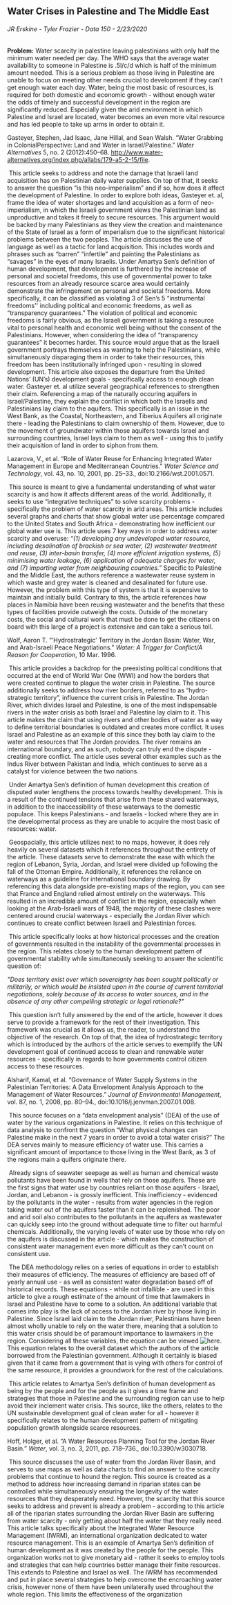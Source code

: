 ## Water Crises in Palestine and The Middle East

###### JR Erskine - Tyler Frazier - Data 150 - 2/23/2020

**Problem:** Water scarcity in palestine leaving palestinians with only half the minimum water needed per day. The WHO says that the average water availability to someone in Palestine is .5l/c/d which is half of the minimum amount needed. This is a serious problem as those living in Palestine are unable to focus on meeting other needs crucial to development if they can’t get enough water each day. Water, being the most basic of resources, is required for both domestic and economic growth - without enough water the odds of timely and successful development in the region are significantly reduced. Especially given the arid environment in which Palestine and Israel are located, water becomes an even more vital resource and has led people to take up arms in order to obtain it. 

Gasteyer, Stephen, Jad Isaac, Jane Hillal, and Sean Walsh. “Water Grabbing in ColonialPerspective: Land and Water in Israel/Palestine.” *Water Alternatives* 5, no. 2 (2012):450–68. http://www.water-alternatives.org/index.php/allabs/179-a5-2-15/file.

​		This article seeks to address and note the damage that Israeli land acquisition has on Palestinian daily water supplies. On top of that, it seeks to answer the question “is this neo-imperialism” and if so, how does it affect the development of Palestine. In order to explore both ideas, Gasteyer et. al, frame the idea of water shortages and land acquisition as a form of neo-imperialism, in which the Israeli government views the Palestinian land as unproductive and takes it freely to secure resources. This argument would be backed by many Palestinians as they view the creation and maintenance of the State of Israel as a form of imperialism due to the significant historical problems between the two peoples. The article discusses the use of language as well as a tactic for land acquisition. This includes words and phrases such as “barren” “infertile” and painting the Palestinians as “savages” in the eyes of many Israelis. Under Amartya Sen’s definition of human development, that development is furthered by the increase of personal and societal freedoms, this use of governmental power to take resources from an already resource scarce area would certainly demonstrate the infringement on personal and societal freedoms. More specifically, it can be classified as violating 3 of Sen’s 5 “instrumental freedoms'' including political and economic freedoms, as well as “transparency guarantees.” The violation of political and economic freedoms is fairly obvious, as the Israeli government is taking a resource vital to personal health and economic well being without the consent of the Palestinians. However, when considering the idea of “transparency guarantees” it becomes harder. This source would argue that as the Israeli government portrays themselves as wanting to help the Palestinians, while simultaneously disparaging them in order to take their resources, this freedom has been institutionally infringed upon - resulting in slowed development. This article also exposes the departure from the United Nations’ (UN’s) development goals - specifically access to enough clean water. Gasteyer et. al utilize several geographical references to strengthen their claim. Referencing a map of the naturally occuring aquifers in Israel/Palestine, they explain the conflict in which both the Israelis and Palestinians lay claim to the aquifers. This specifically is an issue in the West Bank, as the Coastal, Northeastern, and Tiberius Aquifers all originate there - leading the Palestinians to claim ownership of them. However, due to the movement of groundwater within those aquifers towards Israel and surrounding countries, Israel lays claim to them as well - using this to justify their acquisition of land in order to siphon from them. 



Lazarova, V., et al. “Role of Water Reuse for Enhancing Integrated Water Management in Europe and Mediterranean Countries.” *Water Science and Technology*, vol. 43, no. 10, 2001, pp. 25–33., doi:10.2166/wst.2001.0571.

​	This source is meant to give a fundamental understanding of what water scarcity is and how it affects different areas of the world. Additionally, it seeks to use “integrative techniques” to solve scarcity problems - specifically the problem of water scarcity in arid areas. This article includes several graphs and charts that show global water use percentage compared to the United States and South Africa - demonstrating how inefficient our global water use is. This article uses 7 key ways in order to address water scarcity and overuse:  *“(1) developing any undeveloped water resource, including desalination of brackish or sea water, (2) wastewater treatment and reuse, (3) inter-basin transfer, (4) more efficient irrigation systems, (5) minimising water leakage, (6) application of adequate charges for water, and (7) importing water from neighbouring countries.”* Specific to Palestine and the Middle East, the authors reference a wastewater reuse system in which waste and grey water is cleaned and desalinated for future use. However, the problem with this type of system is that it is expensive to maintain and initially build. Contrary to this, the article references how places in Namibia have been reusing wastewater and the benefits that these types of facilities provide outweigh the costs. Outside of the monetary costs, the social and cultural work that must be done to get the citizens on board with this large of a project is extensive and can take a serious toll. 

Wolf, Aaron T. “‘Hydrostrategic’ Territory in the Jordan Basin: Water, War, and Arab-Israeli Peace Negotiations.” *Water: A Trigger for Conflict/A Reason for Cooperation*, 10 Mar. 1996.

​		This article provides a backdrop for the preexisting political conditions that occurred at the end of World War One (WWI) and how the borders that were created continue to plague the water crisis in Palestine. The source additionally seeks to address how river borders, referred to as “hydro-strategic territory”, influence the current crisis in Palestine. The Jordan River, which divides Israel and Palestine, is one of the most indispensable rivers in the water crisis as both Israel and Palestine lay claim to it. This article makes the claim that using rivers and other bodies of water as a way to define territorial boundaries is outdated and creates more conflict. It uses Israel and Palestine as an example of this since they both lay claim to the water and resources that The Jordan provides. The river remains an international boundary, and as such, nobody can truly end the dispute - creating more conflict. The article uses several other examples such as the Indus River between Pakistan and India, which continues to serve as a catalyst for violence between the two nations. 

​		Under Amartya Sen’s definition of human development this creation of disputed water lengthens the process towards healthy development. This is a result of the continued tensions that arise from these shared waterways, in addition to the inaccessibility of these waterways to the domestic populace. This keeps Palestinians - and Israelis - locked where they are in the developmental process as they are unable to acquire the most basic of resources: water. 

​		Geospacially, this article utilizes next to no maps, however, it does rely heavily on several datasets which it references throughout the entirety of the article. These datasets serve to demonstrate the ease with which the region of Lebanon, Syria, Jordan, and Israel were divided up following the fall of the Ottoman Empire. Additionally, it references the reliance on waterways as a guideline for international boundary drawing. By referencing this data alongside pre-existing maps of the region, you can see that France and England relied almost entirely on the waterways. This resulted in an incredible amount of conflict in the region, especially when looking at the Arab-Israeli wars of 1948, the majority of these clashes were centered around crucial waterways - especially the Jordan River which continues to create conflict between Israeli and Palestinian forces.

​		 This article specifically looks at how historical processes and the creation of governments resulted in the instability of the governmental processes in the region. This relates closely to the human development pattern of governmental stability while simultaneously seeking to answer the scientific question of: 

*"Does territory exist over which sovereignty has been sought politically or militarily, or which would be insisted upon in the course of current territorial negotiations, solely because of its access to water sources, and in the absence of any other compelling strategic or legal rationale?"*

​		This question isn’t fully answered by the end of the article, however it does serve to provide a framework for the rest of their investigation. This framework was crucial as it allows us, the reader, to understand the objective of the research. On top of that, the idea of hydrostrategic territory which is introduced by the authors of the article serves to exemplify the UN development goal of continued access to clean and renewable water resources - specifically in regards to how governments control citizen access to these resources. 

Alsharif, Kamal, et al. “Governance of Water Supply Systems in the Palestinian Territories: A Data Envelopment Analysis Approach to the Management of Water Resources.” *Journal of Environmental Management*, vol. 87, no. 1, 2008, pp. 80–94., doi:10.1016/j.jenvman.2007.01.008.

​		This source focuses on a “data envelopment analysis” (DEA) of the use of water by the various organizations in Palestine. It relies on this technique of data analysis to confront the question “What physical changes can Palestine make in the next 7 years in order to avoid a total water crisis?” The DEA serves mainly to measure efficiency of water use. This carries a significant amount of importance to those living in the West Bank, as 3 of the regions main a	quifers originate there. 

​		Already signs of seawater seepage as well as human and chemical waste pollutants have been found in wells that rely on those aquifers. These are the first signs that water use by countries reliant on those aquifers - Israel, Jordan, and Lebanon - is grossly inefficient. This inefficiency - evidenced by the pollutants in the water - results from water agencies in the region taking water out of the aquifers faster than it can be replenished. The poor and arid soil also contributes to the pollutants in the aquifers as wastewater can quickly seep into the ground without adequate time to filter out harmful chemicals. Additionally, the varying levels of water use by those who rely on the aquifers is discussed in the article - which makes the construction of consistent water management even more difficult as they can’t count on consistent use. 

​		The DEA methodology relies on a series of equations in order to establish their measures of efficiency. The measures of efficiency are based off of yearly annual use - as well as consistent water degradation based off of historical records. These equations - while not infallible - are used in this article to give a rough estimate of the amount of time that lawmakers in Israel and Palestine have to come to a solution. An additional variable that comes into play is the lack of access to the Jordan river by those living in Palestine. Since Israel laid claim to the Jordan river, Palestinians have been almost wholly unable to rely on the water there, meaning that a solution to this water crisis should be of paramount importance to lawmakers in the region. Considering all these variables, the equation can be viewed  ![here.](https://lh3.googleusercontent.com/Hdn9mkjda-6Hve7Tj6qG2LkVrN3g9dnkjHKf4dIAc6M9VSxDZXr_ITvKbfv2ptBxcUb-ayfO5Aul5SqO8R5xJjR_bkDhcP3VnriH4f-uBYCnjkMQnABB1wY405RC_y1_GvjAtUNn) This equation relates to the overall dataset which the authors of the article borrowed from the Palestinian government. Although it certainly is biased given that it came from a government that is vying with others for control of the same resource, it provides a groundwork for the rest of the calculations.	

​		This article relates to Amartya Sen’s definition of human development as being by the people and for the people as it gives a time frame and strategies that those in Palestine and the surrounding region can use to help avoid their inclement water crisis. This source, like the others, relates to the UN sustainable development goal of clean water for all - however it specifically relates to the human development pattern of mitigating population growth alongside scarce resources. 







Hoff, Holger, et al. “A Water Resources Planning Tool for the Jordan River Basin.” *Water*, vol. 3, no. 3, 2011, pp. 718–736., doi:10.3390/w3030718.

​		This source discusses the use of water from the Jordan River Basin, and serves to use maps as well as data charts to find an answer to the scarcity problems that continue to hound the region. This source is created as a method to address how increasing demand in riparian states can be controlled while simultaneously ensuring the longevity of the water resources that they desperately need. However, the scarcity that this source seeks to address and prevent is already a problem - according to this article all of the riparian states surrounding the Jordan River Basin are suffering from water scarcity - only getting about half the water that they really need. This article talks specifically about the Integrated Water Resource Management (IWRM), an international organization dedicated to water resource management. This is an example of Amartya Sen’s definition of human development as it was created by the people for the people. This organization works not to give monetary aid - rather it seeks to employ tools and strategies that can help countries better manage their finite resources. This extends to Palestine and Israel as well. The IWRM has recommended and put in place several strategies to help overcome the encroaching water crisis, however none of them have been unilaterally used throughout the whole region. This limits the effectiveness of the organization 

